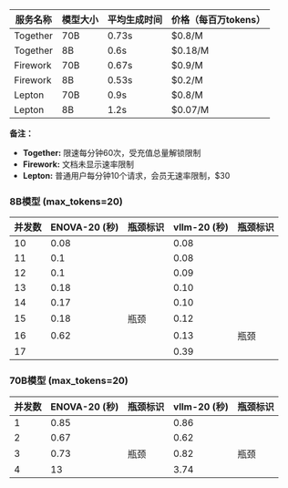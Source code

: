 | 服务名称 | 模型大小 | 平均生成时间 | 价格（每百万tokens） |
|----------|----------|--------------|----------------------|
| Together  | 70B      | 0.73s        | $0.8/M               |
| Together  | 8B       | 0.6s         | $0.18/M              |
| Firework  | 70B      | 0.67s        | $0.9/M               |
| Firework  | 8B       | 0.53s        | $0.2/M               |
| Lepton    | 70B      | 0.9s         | $0.8/M               |
| Lepton    | 8B       | 1.2s         | $0.07/M              |

**备注：**
- **Together:** 限速每分钟60次，受充值总量解锁限制
- **Firework:** 文档未显示速率限制
- **Lepton:** 普通用户每分钟10个请求，会员无速率限制，$30

### 8B模型 (max_tokens=20)
| 并发数 | ENOVA-20 (秒) | 瓶颈标识 | vllm-20 (秒) | 瓶颈标识 |
|--------|---------------|----------|--------------|----------|
| 10     | 0.08          |          | 0.08         |          |
| 11     | 0.1           |          | 0.08         |          |
| 12     | 0.1           |          | 0.09         |          |
| 13     | 0.18          |          | 0.10         |          |
| 14     | 0.17          |          | 0.10         |          |
| 15     | 0.18          | 瓶颈     | 0.12         |          |
| 16     | 0.62          |          | 0.13         | 瓶颈     |
| 17     |               |          | 0.39         |          |
### 70B模型 (max_tokens=20)
| 并发数 | ENOVA-20 (秒) | 瓶颈标识 | vllm-20 (秒) | 瓶颈标识 |
|--------|---------------|----------|--------------|----------|
| 1      | 0.85          |          | 0.86         |          |
| 2      | 0.67          |          | 0.62         |          |
| 3      | 0.73          | 瓶颈     | 0.82         | 瓶颈     |
| 4      | 13            |          | 3.74         |          |

